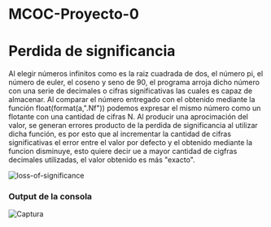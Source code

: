 # MCOC-Proyecto-0

Perdida de significancia
==============
Al elegir números infinitos como es la raiz cuadrada de dos, el número pi, el número de euler, el coseno y seno de 90, el programa arroja dicho número con una serie de decimales o cifras significativas las cuales es capaz de almacenar. Al comparar el número entregado con el obtenido mediante la función float(format(a,".Nf")) podemos expresar el mismo número como un flotante con una cantidad de cifras N. Al producir una aprocimación del valor, se generan errores producto de la perdida de significancia al utilizar dicha función, es por esto que al incrementar la cantidad de cifras significativas el error entre el valor por defecto y el obtenido mediante la funcion disminuye, esto quiere decir ue a mayor cantidad de cigfras decimales utilizadas, el valor obtenido es más "exacto".

![loss-of-significance](https://user-images.githubusercontent.com/53490100/62435960-0bfaff00-b70c-11e9-8757-a97084216529.PNG)

### Output de la consola

![Captura](https://user-images.githubusercontent.com/53490100/62436454-ae67b200-b70d-11e9-86ea-0f4c0d35baa7.PNG)
